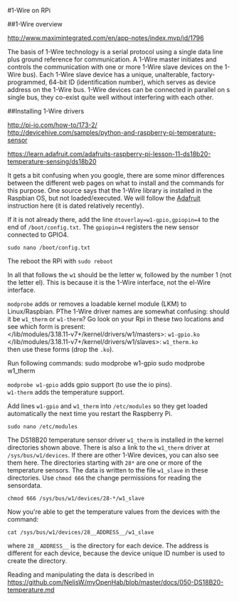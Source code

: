 #1-Wire on RPi

##1-Wire overview

<http://www.maximintegrated.com/en/app-notes/index.mvp/id/1796>

The basis of 1-Wire technology is a serial protocol using a single data line plus ground reference for communication. A 1-Wire master initiates and controls the communication with one or more 1-Wire slave devices on the 1-Wire bus). Each 1-Wire slave device has a unique, unalterable, factory-programmed, 64-bit ID (identification number), which serves as device address on the 1-Wire bus. 1-Wire devices can be connected in parallel on s single bus, they co-exist quite well without interfering with each other.

##Installing 1-Wire drivers

<http://pi-io.com/how-to/173-2/>  
<http://devicehive.com/samples/python-and-raspberry-pi-temperature-sensor>

<https://learn.adafruit.com/adafruits-raspberry-pi-lesson-11-ds18b20-temperature-sensing/ds18b20>

It gets a bit confusing when you google, there are some minor differences between the different web pages on what to install and the commands for this purpose.
One source says that the 1-Wire library is installed in the Raspbian OS,  but not loaded/executed.  We will follow the [Adafruit](https://learn.adafruit.com/adafruits-raspberry-pi-lesson-11-ds18b20-temperature-sensing/ds18b20) instruction here (it is dated relatively recently).

If it is not already there, add the line `dtoverlay=w1-gpio,gpiopin=4` to the end of `/boot/config.txt`.  The `gpiopin=4` registers the new sensor connected to GPIO4.   

    sudo nano /boot/config.txt

The reboot the RPi with `sudo reboot`

In all that follows the `w1` should be the letter w, followed by the number 1 (not the letter el).  This is because it is the 1-Wire interface, not the el-Wire interface.

`modprobe` adds or removes a loadable kernel module (LKM) to Linux/Raspbian. 
PThe 1-Wire driver names are somewhat confusing: should it be `w1_therm` or `w1-therm`?  Go look on your Rpi in these two locations and see which form is present:  
</lib/modules/3.18.11-v7+/kernel/drivers/w1/masters>: `w1-gpio.ko`  
</lib/modules/3.18.11-v7+/kernel/drivers/w1/slaves>: `w1_therm.ko`  
then use these forms (drop the `.ko`).

Run following commands:
    sudo modprobe w1-gpio
    sudo modprobe w1_therm
  
`modprobe w1-gpio` adds gpio support (to use the io pins).  
`w1-therm` adds the temperature support.   

Add lines `w1-gpio` and `w1_therm` into `/etc/modules` so they get loaded 
automatically the next time you restart the Raspberry Pi.

    sudo nano /etc/modules

The DS18B20 temperature sensor driver `w1_therm` is installed in the kernel directories shown above. There is also a link to the `w1_therm` driver at 
`/sys/bus/w1/devices`. If there are other 1-Wire devices, you can also see them here.  The directories starting with  `28*` are one or more of the temperature sensors. The data is written to the file `w1_slave` in these directories.   Use `chmod 666`  the change permissions for reading the sensordata.  

    chmod 666 /sys/bus/w1/devices/28-*/w1_slave

Now you're able to get the temperature values from the devices with the command:

    cat /sys/bus/w1/devices/28__ADDRESS__/w1_slave

where `28__ADDRESS__` is the directory for each device.  The address is different for each device, because the device unique ID number is used to create the directory.

Reading and manipulating the data is described in   
<https://github.com/NelisW/myOpenHab/blob/master/docs/050-DS18B20-temperature.md>

